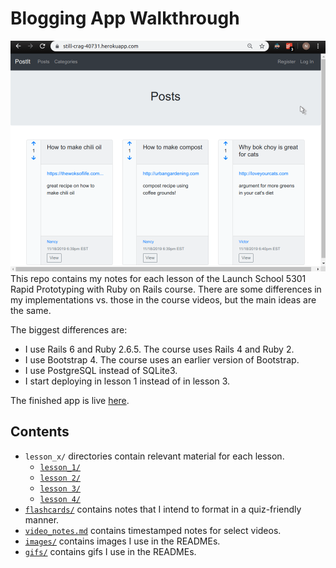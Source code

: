 # Blogging App Walkthrough
![](gifs/lesson_4.gif)
This repo contains my notes for each lesson of the Launch School 5301 Rapid Prototyping with Ruby on Rails course. There are some differences in my implementations vs. those in the course videos, but the main ideas are the same.

The biggest differences are:
- I use Rails 6 and Ruby 2.6.5. The course uses Rails 4 and Ruby 2.
- I use Bootstrap 4. The course uses an earlier version of Bootstrap.
- I use PostgreSQL instead of SQLite3.
- I start deploying in lesson 1 instead of in lesson 3.

The finished app is live [here](https://still-crag-40731.herokuapp.com). 

## Contents
- `lesson_x/` directories contain relevant material for each lesson.
    - [`lesson_1/`](https://github.com/nantrinh/ls_rails_notes/tree/master/lesson_1)
    - [`lesson 2/`](https://github.com/nantrinh/ls_rails_notes/tree/master/lesson_2)
    - [`lesson 3/`](https://github.com/nantrinh/ls_rails_notes/tree/master/lesson_3)
    - [`lesson 4/`](https://github.com/nantrinh/ls_rails_notes/tree/master/lesson_4)
- [`flashcards/`](https://github.com/nantrinh/ls_rails_notes/tree/master/flashcards) contains notes that I intend to format in a quiz-friendly manner.
- [`video_notes.md`](https://github.com/nantrinh/ls_rails_notes/blob/master/video_notes.md) contains timestamped notes for select videos.
- [`images/`](https://github.com/nantrinh/ls_rails_notes/tree/master/images) contains images I use in the READMEs.
- [`gifs/`](https://github.com/nantrinh/ls_rails_notes/tree/master/gifs) contains gifs I use in the READMEs.
